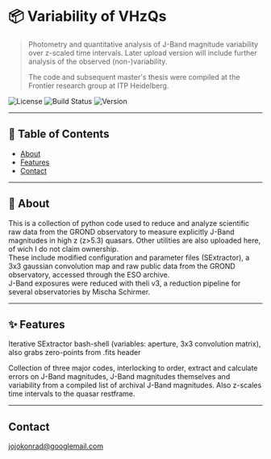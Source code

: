 # 📦 Variability of VHzQs

> Photometry and quantitative analysis of J-Band magnitude variability over z-scaled time intervals. Later upload version will include further analysis of the observed (non-)variability.
>
>The code and subsequent master's thesis were compiled at the Frontier research group at ITP Heidelberg.

![License](https://img.shields.io/github/license/Jonathan-Konrad/jonathan-konrad.github.io?style=flat-square)
![Build Status](https://img.shields.io/github/actions/workflow/status/Jonathan-Konrad/jonathan-konrad.github.io/main.yml)
![Version](https://img.shields.io/github/v/release/Jonathan-Konrad/jonathan-konrad.github.io?include_prereleases)

---

## 🚀 Table of Contents

- [About](#about)
- [Features](#features)
- [Contact](#contact)

---

## 🧠 About

This is a collection of python code used to reduce and analyze scientific raw data from the GROND observatory to measure explicitly J-Band magnitudes in high z (z>5.3) quasars. Other utilities are also uploaded here, of wich I do not claim ownership.  
These include modified configuration and parameter files (SExtractor), a 3x3 gaussian convolution map and raw public data from the GROND observatory, accessed through the ESO archive.  
J-Band exposures were reduced with theli v3, a reduction pipeline for several observatories by Mischa Schirmer. 

---

## ✨ Features

Iterative SExtractor bash-shell (variables: aperture, 3x3 convolution matrix), also grabs zero-points from .fits header  
  
Collection of three major codes, interlocking to order, extract and calculate errors on J-Band magnitudes, J-Band magnitudes themselves and variability from a compiled list of archival J-Band magnitudes. Also z-scales time intervals to the quasar restframe.

---
##   Contact

jojokonrad@googlemail.com
